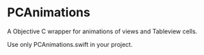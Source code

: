 # PCAnimations
A Objective C wrapper for animations of views and Tableview cells.

Use only PCAnimations.swift in your project.
